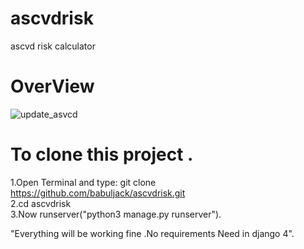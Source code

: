 # ascvdrisk
ascvd risk calculator

# OverView

![update_asvcd](https://user-images.githubusercontent.com/96766836/167650430-6aa13e4e-08f4-45b8-a1a7-0d804ef25158.png) <br>

# To clone this project .
1.Open Terminal and type: git clone https://github.com/babuljack/ascvdrisk.git <br>
2.cd ascvdrisk <br>
3.Now runserver("python3 manage.py runserver"). <br>

"Everything will be working fine .No requirements Need in django 4".
